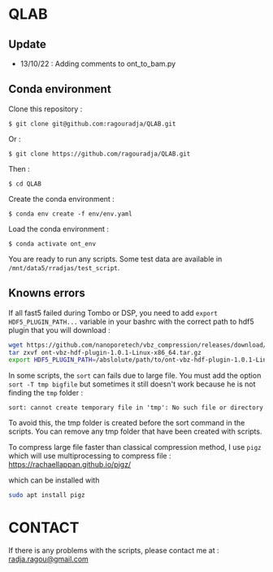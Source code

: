 # QLAB

## Update
* 13/10/22 : Adding comments to ont_to_bam.py
## Conda environment

Clone this repository : 

    $ git clone git@github.com:ragouradja/QLAB.git
Or : 

    $ git clone https://github.com/ragouradja/QLAB.git
Then :

    $ cd QLAB

Create the conda environment : 
    
    $ conda env create -f env/env.yaml
Load the conda environment : 
    
    $ conda activate ont_env

You are ready to run any scripts. Some test data are available in `/mnt/data5/rradjas/test_script`.

## Knowns errors

If all fast5 failed during Tombo or DSP, you need to add `export HDF5_PLUGIN_PATH...` variable in your bashrc with the correct path to hdf5 plugin that you will download :

```bash
wget https://github.com/nanoporetech/vbz_compression/releases/download/v1.0.1/ont-vbz-hdf-plugin-1.0.1-Linux-x86_64.tar.gz
tar zxvf ont-vbz-hdf-plugin-1.0.1-Linux-x86_64.tar.gz
export HDF5_PLUGIN_PATH=/abslolute/path/to/ont-vbz-hdf-plugin-1.0.1-Linux/usr/local/hdf5/lib/plugin
```

In some scripts, the `sort` can fails due to large file. You must add the option `sort -T tmp bigfile` but sometimes it still doesn't work because he is not finding the `tmp` folder :

`sort: cannot create temporary file in 'tmp': No such file or directory`

To avoid this, the tmp folder is created before the sort command in the scripts. You can remove any tmp folder that have been created with scripts.

To compress large file faster than classical compression method, I use `pigz` which will use multiprocessing to compress file :
https://rachaellappan.github.io/pigz/

which can be installed with
```bash
sudo apt install pigz 
```


# CONTACT
If there is any problems with the scripts, please contact me at : radja.ragou@gmail.com
